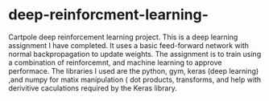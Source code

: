 # deep-reinforcment-learning-
Cartpole deep reinforcement learning project.
This is a deep learning assignment I have completed. It uses a basic feed-forward network with normal backpropagation to update weights.
The assignment is to train using a combination of reinforcemnt, and machine learning to approve performace.
The libraries I used are the python, gym,  keras (deep learning) ,and numpy for matix manipulation ( dot products, transforms, and help with derivitive caculations required by  the Keras library.
